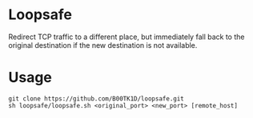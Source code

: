# Loopsafe

Redirect TCP traffic to a different place, but immediately fall back to the original destination if the new destination is not available.

# Usage
```
git clone https://github.com/B00TK1D/loopsafe.git
sh loopsafe/loopsafe.sh <original_port> <new_port> [remote_host]
```